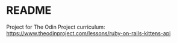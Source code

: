 # README

Project for The Odin Project curriculum: https://www.theodinproject.com/lessons/ruby-on-rails-kittens-api